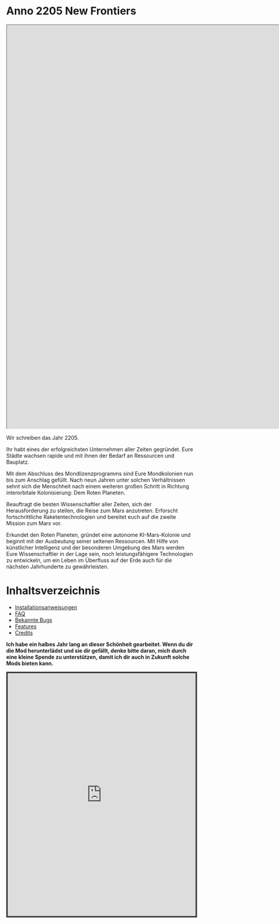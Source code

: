 # Anno 2205 New Frontiers

<iframe width="1920" height="1080"
src="https://www.youtube.com/embed/dLBnrNJprCk">
</iframe>

Wir schreiben das Jahr 2205.

Ihr habt eines der erfolgreichsten Unternehmen aller Zeiten gegründet. Eure Städte wachsen rapide und mit ihnen der Bedarf an Ressourcen und Bauplatz.

Mit dem Abschluss des Mondlizenzprogramms sind Eure Mondkolonien nun bis zum Anschlag gefüllt.
Nach neun Jahren unter solchen Verhältnissen sehnt sich die Menschheit nach einem weiteren großen Schritt in Richtung interorbitale Kolonisierung: Dem Roten Planeten.

Beauftragt die besten Wissenschaftler aller Zeiten, sich der Herausforderung zu stellen, die Reise zum Mars anzutreten. Erforscht fortschrittliche Raketentechnologien und bereitet euch auf die zweite Mission zum Mars vor.

Erkundet den Roten Planeten, gründet eine autonome KI-Mars-Kolonie und beginnt mit der Ausbeutung seiner seltenen Ressourcen. Mit Hilfe von künstlicher Intelligenz und der besonderen Umgebung des Mars werden Eure Wissenschaftler in der Lage sein, noch leistungsfähigere Technologien zu entwickeln, um ein Leben im Überfluss auf der Erde auch für die nächsten Jahrhunderte zu gewährleisten.

# Inhaltsverzeichnis

- [Installationsanweisungen](/de/Anno2205/InstallationInstructions.md)
- [FAQ](/de/Anno2205/FAQ.md)
- [Bekannte Bugs](/de/Anno2205/KnownIssues.md)
- [Features](/de/Anno2205/Features.md)
- [Credits](/de/Anno2205/Credits.md)

**Ich habe ein halbes Jahr lang an dieser Schönheit gearbeitet. Wenn du dir die Mod herunterlädst und sie dir gefällt, denke bitte daran, mich durch eine kleine Spende zu unterstützen, damit ich dir auch in Zukunft solche Mods bieten kann.**

<iframe id='kofiframe' src='https://ko-fi.com/taludas/?hidefeed=true&widget=true&embed=true&preview=true' style='border:none;width:100%;padding:4px;background:#3f3f3f;' height='650' title='taludas'></iframe>